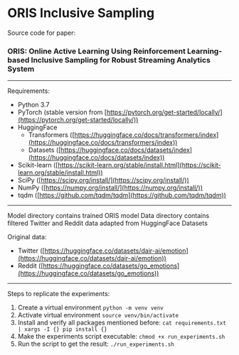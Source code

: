 # ORIS Inclusive Sampling

Source code for paper:
### ORIS: Online Active Learning Using Reinforcement Learning-based Inclusive Sampling for Robust Streaming Analytics System

---
Requirements:
* Python 3.7
* PyTorch (stable version from [https://pytorch.org/get-started/locally/](https://pytorch.org/get-started/locally/))
* HuggingFace
  * Transformers ([https://huggingface.co/docs/transformers/index](https://huggingface.co/docs/transformers/index))
  * Datasets ([https://huggingface.co/docs/datasets/index](https://huggingface.co/docs/datasets/index))
* Scikit-learn ([https://scikit-learn.org/stable/install.html](https://scikit-learn.org/stable/install.html))
* SciPy ([https://scipy.org/install/](https://scipy.org/install/))
* NumPy ([https://numpy.org/install/](https://numpy.org/install/))
* tqdm ([https://github.com/tqdm/tqdm](https://github.com/tqdm/tqdm))

---

Model directory contains trained ORIS model
Data directory contains filtered Twitter and Reddit data adapted from HuggingFace Datasets

Original data: 
* Twitter ([https://huggingface.co/datasets/dair-ai/emotion](https://huggingface.co/datasets/dair-ai/emotion))
* Reddit ([https://huggingface.co/datasets/go_emotions](https://huggingface.co/datasets/go_emotions))

---
Steps to replicate the experiments:
1. Create a virtual environment `python -m venv venv`
2. Activate virtual environment `source venv/bin/activate`
3. Install and verify all packages mentioned before: `cat requirements.txt | xargs -I {} pip install {}`
4. Make the experiments script executable: `chmod +x run_experiments.sh`
5. Run the script to get the result: `./run_experiments.sh`
